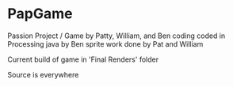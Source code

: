 # PapGame
Passion Project / Game by Patty, William, and Ben
coding coded in Processing java by Ben
sprite work done by Pat and William

Current build of game in 'Final Renders' folder

Source is everywhere
